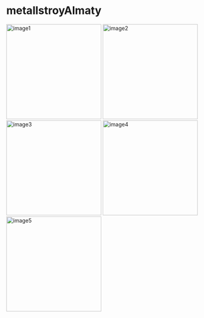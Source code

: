# metallstroyAlmaty

<img src="https://github.com/sbakhytbek/metallstroyAlmaty/metallstroyAlmaty/photo/1.png" alt="image1" width="250"/>
<img src="https://github.com/sbakhytbek/metallstroyAlmaty/metallstroyAlmaty/photo/2.png" alt="image2" width="250"/>
<img src="https://github.com/sbakhytbek/metallstroyAlmaty/metallstroyAlmaty/photo/3.png" alt="image3" width="250"/>
<img src="https://github.com/sbakhytbek/metallstroyAlmaty/metallstroyAlmaty/photo/4.png" alt="image4" width="250"/>
<img src="https://github.com/sbakhytbek/metallstroyAlmaty/metallstroyAlmaty/photo/5.png" alt="image5" width="250"/>
